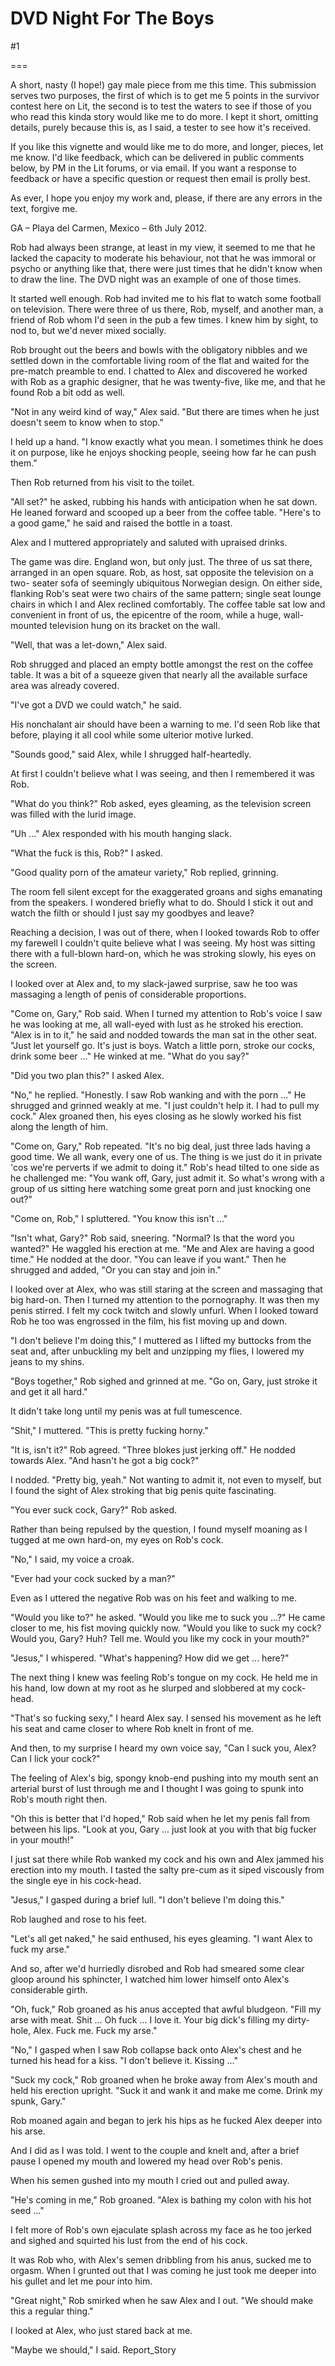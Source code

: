 DVD Night For The Boys
======================
#1 

===

A short, nasty (I hope!) gay male piece from me this time. This submission serves two purposes, the first of which is to get me 5 points in the survivor contest here on Lit, the second is to test the waters to see if those of you who read this kinda story would like me to do more. I kept it short, omitting details, purely because this is, as I said, a tester to see how it's received. 

If you like this vignette and would like me to do more, and longer, pieces, let me know. I'd like feedback, which can be delivered in public comments below, by PM in the Lit forums, or via email. If you want a response to feedback or have a specific question or request then email is prolly best. 

As ever, I hope you enjoy my work and, please, if there are any errors in the text, forgive me. 

GA – Playa del Carmen, Mexico – 6th July 2012. 

Rob had always been strange, at least in my view, it seemed to me that he lacked the capacity to moderate his behaviour, not that he was immoral or psycho or anything like that, there were just times that he didn't know when to draw the line. The DVD night was an example of one of those times. 

It started well enough. Rob had invited me to his flat to watch some football on television. There were three of us there, Rob, myself, and another man, a friend of Rob whom I'd seen in the pub a few times. I knew him by sight, to nod to, but we'd never mixed socially. 

Rob brought out the beers and bowls with the obligatory nibbles and we settled down in the comfortable living room of the flat and waited for the pre-match preamble to end. I chatted to Alex and discovered he worked with Rob as a graphic designer, that he was twenty-five, like me, and that he found Rob a bit odd as well. 

"Not in any weird kind of way," Alex said. "But there are times when he just doesn't seem to know when to stop." 

I held up a hand. "I know exactly what you mean. I sometimes think he does it on purpose, like he enjoys shocking people, seeing how far he can push them." 

Then Rob returned from his visit to the toilet. 

"All set?" he asked, rubbing his hands with anticipation when he sat down. He leaned forward and scooped up a beer from the coffee table. "Here's to a good game," he said and raised the bottle in a toast. 

Alex and I muttered appropriately and saluted with upraised drinks. 

The game was dire. England won, but only just. The three of us sat there, arranged in an open square. Rob, as host, sat opposite the television on a two- seater sofa of seemingly ubiquitous Norwegian design. On either side, flanking Rob's seat were two chairs of the same pattern; single seat lounge chairs in which I and Alex reclined comfortably. The coffee table sat low and convenient in front of us, the epicentre of the room, while a huge, wall-mounted television hung on its bracket on the wall. 

"Well, that was a let-down," Alex said. 

Rob shrugged and placed an empty bottle amongst the rest on the coffee table. It was a bit of a squeeze given that nearly all the available surface area was already covered. 

"I've got a DVD we could watch," he said. 

His nonchalant air should have been a warning to me. I'd seen Rob like that before, playing it all cool while some ulterior motive lurked. 

"Sounds good," said Alex, while I shrugged half-heartedly. 

At first I couldn't believe what I was seeing, and then I remembered it was Rob. 

"What do you think?" Rob asked, eyes gleaming, as the television screen was filled with the lurid image. 

"Uh ..." Alex responded with his mouth hanging slack. 

"What the fuck is this, Rob?" I asked. 

"Good quality porn of the amateur variety," Rob replied, grinning. 

The room fell silent except for the exaggerated groans and sighs emanating from the speakers. I wondered briefly what to do. Should I stick it out and watch the filth or should I just say my goodbyes and leave? 

Reaching a decision, I was out of there, when I looked towards Rob to offer my farewell I couldn't quite believe what I was seeing. My host was sitting there with a full-blown hard-on, which he was stroking slowly, his eyes on the screen. 

I looked over at Alex and, to my slack-jawed surprise, saw he too was massaging a length of penis of considerable proportions. 

"Come on, Gary," Rob said. When I turned my attention to Rob's voice I saw he was looking at me, all wall-eyed with lust as he stroked his erection. "Alex is in to it," he said and nodded towards the man sat in the other seat. "Just let yourself go. It's just is boys. Watch a little porn, stroke our cocks, drink some beer ..." He winked at me. "What do you say?" 

"Did you two plan this?" I asked Alex. 

"No," he replied. "Honestly. I saw Rob wanking and with the porn ..." He shrugged and grinned weakly at me. "I just couldn't help it. I had to pull my cock." Alex groaned then, his eyes closing as he slowly worked his fist along the length of him. 

"Come on, Gary," Rob repeated. "It's no big deal, just three lads having a good time. We all wank, every one of us. The thing is we just do it in private 'cos we're perverts if we admit to doing it." Rob's head tilted to one side as he challenged me: "You wank off, Gary, just admit it. So what's wrong with a group of us sitting here watching some great porn and just knocking one out?" 

"Come on, Rob," I spluttered. "You know this isn't ..." 

"Isn't what, Gary?" Rob said, sneering. "Normal? Is that the word you wanted?" He waggled his erection at me. "Me and Alex are having a good time." He nodded at the door. "You can leave if you want." Then he shrugged and added, "Or you can stay and join in." 

I looked over at Alex, who was still staring at the screen and massaging that big hard-on. Then I turned my attention to the pornography. It was then my penis stirred. I felt my cock twitch and slowly unfurl. When I looked toward Rob he too was engrossed in the film, his fist moving up and down. 

"I don't believe I'm doing this," I muttered as I lifted my buttocks from the seat and, after unbuckling my belt and unzipping my flies, I lowered my jeans to my shins. 

"Boys together," Rob sighed and grinned at me. "Go on, Gary, just stroke it and get it all hard." 

It didn't take long until my penis was at full tumescence. 

"Shit," I muttered. "This is pretty fucking horny." 

"It is, isn't it?" Rob agreed. "Three blokes just jerking off." He nodded towards Alex. "And hasn't he got a big cock?" 

I nodded. "Pretty big, yeah." Not wanting to admit it, not even to myself, but I found the sight of Alex stroking that big penis quite fascinating. 

"You ever suck cock, Gary?" Rob asked. 

Rather than being repulsed by the question, I found myself moaning as I tugged at me own hard-on, my eyes on Rob's cock. 

"No," I said, my voice a croak. 

"Ever had your cock sucked by a man?" 

Even as I uttered the negative Rob was on his feet and walking to me. 

"Would you like to?" he asked. "Would you like me to suck you ...?" He came closer to me, his fist moving quickly now. "Would you like to suck my cock? Would you, Gary? Huh? Tell me. Would you like my cock in your mouth?" 

"Jesus," I whispered. "What's happening? How did we get ... here?" 

The next thing I knew was feeling Rob's tongue on my cock. He held me in his hand, low down at my root as he slurped and slobbered at my cock-head. 

"That's so fucking sexy," I heard Alex say. I sensed his movement as he left his seat and came closer to where Rob knelt in front of me. 

And then, to my surprise I heard my own voice say, "Can I suck you, Alex? Can I lick your cock?" 

The feeling of Alex's big, spongy knob-end pushing into my mouth sent an arterial burst of lust through me and I thought I was going to spunk into Rob's mouth right then. 

"Oh this is better that I'd hoped," Rob said when he let my penis fall from between his lips. "Look at you, Gary ... just look at you with that big fucker in your mouth!" 

I just sat there while Rob wanked my cock and his own and Alex jammed his erection into my mouth. I tasted the salty pre-cum as it siped viscously from the single eye in his cock-head. 

"Jesus," I gasped during a brief lull. "I don't believe I'm doing this." 

Rob laughed and rose to his feet. 

"Let's all get naked," he said enthused, his eyes gleaming. "I want Alex to fuck my arse." 

And so, after we'd hurriedly disrobed and Rob had smeared some clear gloop around his sphincter, I watched him lower himself onto Alex's considerable girth. 

"Oh, fuck," Rob groaned as his anus accepted that awful bludgeon. "Fill my arse with meat. Shit ... Oh fuck ... I love it. Your big dick's filling my dirty- hole, Alex. Fuck me. Fuck my arse." 

"No," I gasped when I saw Rob collapse back onto Alex's chest and he turned his head for a kiss. "I don't believe it. Kissing ..." 

"Suck my cock," Rob groaned when he broke away from Alex's mouth and held his erection upright. "Suck it and wank it and make me come. Drink my spunk, Gary." 

Rob moaned again and began to jerk his hips as he fucked Alex deeper into his arse. 

And I did as I was told. I went to the couple and knelt and, after a brief pause I opened my mouth and lowered my head over Rob's penis. 

When his semen gushed into my mouth I cried out and pulled away. 

"He's coming in me," Rob groaned. "Alex is bathing my colon with his hot seed ..." 

I felt more of Rob's own ejaculate splash across my face as he too jerked and sighed and squirted his lust from the end of his cock. 

It was Rob who, with Alex's semen dribbling from his anus, sucked me to orgasm. When I grunted out that I was coming he just took me deeper into his gullet and let me pour into him. 

"Great night," Rob smirked when he saw Alex and I out. "We should make this a regular thing." 

I looked at Alex, who just stared back at me. 

"Maybe we should," I said. Report_Story 
